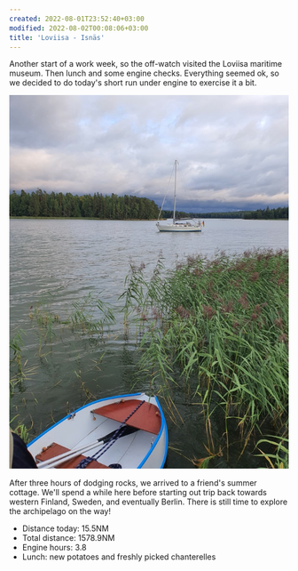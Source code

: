 ```yaml
---
created: 2022-08-01T23:52:40+03:00
modified: 2022-08-02T00:08:06+03:00
title: 'Loviisa - Isnäs'
---
```


Another start of a work week, so the off-watch visited the Loviisa maritime museum. Then lunch and some engine checks. Everything seemed ok, so we decided to do today's short run under engine to exercise it a bit.

![Image](../2022/8f54c6b7bca3afda8be476e841817734.jpg) 

After three hours of dodging rocks, we arrived to a friend's summer cottage. We'll spend a while here before starting out trip back towards western Finland, Sweden, and eventually Berlin. There is still time to explore the archipelago on the way!

* Distance today: 15.5NM
* Total distance: 1578.9NM
* Engine hours: 3.8
* Lunch: new potatoes and freshly picked chanterelles
